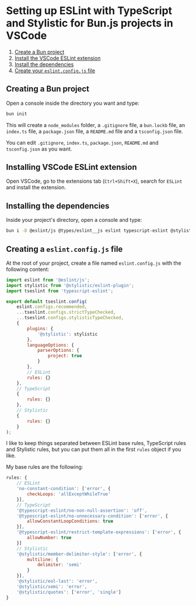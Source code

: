 # Setting up ESLint with TypeScript and Stylistic for Bun.js projects in VSCode

1. [Create a Bun project](#creating-a-bun-project)
2. [Install the VSCode ESLint extension](#installing-vscode-eslint-extension)
3. [Install the dependencies](#installing-the-dependencies)
4. [Create your `eslint.config.js` file](#creating-a-eslintconfigjs-file)

## Creating a Bun project

Open a console inside the directory you want and type:
```sh
bun init
```
This will create a `node_modules` folder, a `.gitignore` file, a `bun.lockb` file, an `index.ts` file, a `package.json` file, a `README.md` file and a `tsconfig.json` file.

You can edit `.gitignore`, `index.ts`, `package.json`, `README.md` and `tsconfig.json` as you want.

## Installing VSCode ESLint extension

Open VSCode, go to the extensions tab (`Ctrl+Shift+X`), search for `ESLint` and install the extension.

## Installing the dependencies

Inside your project's directory, open a console and type:
```sh
bun i -D @eslint/js @types/eslint__js eslint typescript-eslint @stylistic/eslint-plugin
```

## Creating a `eslint.config.js` file

At the root of your project, create a file named `eslint.config.js` with the following content:

```js
import eslint from '@eslint/js';
import stylistic from '@stylistic/eslint-plugin';
import tseslint from 'typescript-eslint';

export default tseslint.config(
    eslint.configs.recommended,
    ...tseslint.configs.strictTypeChecked,
    ...tseslint.configs.stylisticTypeChecked,
    {
        plugins: {
            '@stylistic': stylistic
        },
        languageOptions: {
            parserOptions: {
                project: true
            }
        },
        // ESLint
        rules: {}
    },
    // TypeScript
    {
        rules: {}
    },
    // Stylistic
    {
        rules: {}
    }
);
```

I like to keep things separated between ESLint base rules, TypeScript rules and Stylistic rules, but you can put them all in the first `rules` object if you like.

My base rules are the following:

```js
rules: {
    // ESLint
    'no-constant-condition': ['error', {
        checkLoops: 'allExceptWhileTrue'
    }],
    // TypeScript
    '@typescript-eslint/no-non-null-assertion': 'off',
    '@typescript-eslint/no-unnecessary-condition': ['error', {
        allowConstantLoopConditions: true
    }],
    '@typescript-eslint/restrict-template-expressions': ['error', {
        allowNumber: true
    }]
    // Stylistic
    '@stylistic/member-delimiter-style': ['error', {
        multiline: {
            delimiter: 'semi'
        }
    }],
    '@stylistic/eol-last': 'error',
    '@stylistic/semi': 'error',
    '@stylistic/quotes': ['error', 'single']
}
```
